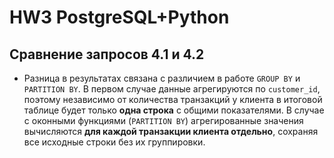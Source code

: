 # HW3 PostgreSQL+Python
 
## Сравнение запросов 4.1 и 4.2
- Разница в результатах связана с различием в работе `GROUP BY` и `PARTITION BY`. В первом случае данные агрегируются по `customer_id`, поэтому независимо от количества транзакций у клиента в итоговой таблице будет только **одна строка** с общими показателями. В случае с оконными функциями (`PARTITION BY`) агрегированные значения вычисляются **для каждой транзакции клиента отдельно**, сохраняя все исходные строки без их группировки.
